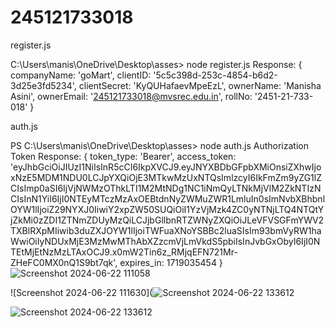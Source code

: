 # 245121733018


register.js

 C:\Users\manis\OneDrive\Desktop\asses> node register.js
Response: {
  companyName: 'goMart',
  clientID: '5c5c398d-253c-4854-b6d2-3d25e3fd5234',
  clientSecret: 'KyQUHafaevMpeEzL',
  ownerName: 'Manisha Asini',
  ownerEmail: '245121733018@mvsrec.edu.in',
  rollNo: '2451-21-733-018'
}

auth.js


PS C:\Users\manis\OneDrive\Desktop\asses> node auth.js
Authorization Token Response: {
  token_type: 'Bearer',
  access_token: 'eyJhbGciOiJIUzI1NiIsInR5cCI6IkpXVCJ9.eyJNYXBDbGFpbXMiOnsiZXhwIjoxNzE5MDM1NDU0LCJpYXQiOjE3MTkwMzUxNTQsImlzcyI6IkFmZm9yZG1lZCIsImp0aSI6IjVjNWMzOThkLTI1M2MtNDg1NC1iNmQyLTNkMjVlM2ZkNTIzNCIsInN1YiI6IjI0NTEyMTczMzAxOEBtdnNyZWMuZWR1LmluIn0sImNvbXBhbnlOYW1lIjoiZ29NYXJ0IiwiY2xpZW50SUQiOiI1YzVjMzk4ZC0yNTNjLTQ4NTQtYjZkMi0zZDI1ZTNmZDUyMzQiLCJjbGllbnRTZWNyZXQiOiJLeVFVSGFmYWV2TXBlRXpMIiwib3duZXJOYW1lIjoiTWFuaXNoYSBBc2luaSIsIm93bmVyRW1haWwiOiIyNDUxMjE3MzMwMThAbXZzcmVjLmVkdS5pbiIsInJvbGxObyI6IjI0NTEtMjEtNzMzLTAxOCJ9.x0mW2Tin6z_RMjqEFN721Mr-ZHeFC0MX0nQ1S9bt7qk',
  expires_in: 1719035454
}![Screenshot 2024-06-22 111058](https://github.com/manishaaasini/245121733018/assets/117998650/3d755cbe-4efc-4737-949d-a1c58cf0f12a)

![Screenshot 2024-06-22 111630](![Screenshot 2024-06-22 133612](https://github.com/manishaaasini/245121733018/assets/117998650/4caa50b1-6656-4128-845a-74c412113598)

![Screenshot 2024-06-22 133612](https://github.com/manishaaasini/245121733018/assets/117998650/eb191494-d076-4000-9375-f1773f049ac2)

